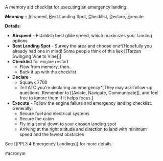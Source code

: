 A memory aid checklist for executing an emergency landing.

***Meaning*** :: <u>A</u>irspeed, <u>B</u>est Landing Spot, <u>C</u>hecklist, <u>D</u>eclare, <u>E</u>xecute

**Details**: 
- **Airspeed** - Establish best glide speed, which maximizes your landing options
- **Best Landing Spot** - Survey the area and choose one^[Hopefully you already had one in mind! Some people think of this liek [[Tarzan Swinging Vine to Vine]]]
- **Checklist** for engine restart
	- Flow from memory, then..
	- Back it up with the checklist
- **Declare** - 
	- Squawk 7700
	- Tell ATC you're declaring an emergency^[They may ask follow-up questions. Remember to [[Aviate, Navigate, Communicate]], and feel free to ignore them if it helps focus.]
- **Execute** - Follow the engine failure and emergency landing checklist. Generally:
	- Secure fuel and electrical systems
	- Secure the cabin
	- Fly in a spiral down to your chosen landing spot
	- Arriving at the right altitude and direction to land with minimum speed and the fewest obstacles

See [[PPL3.4 Emergency Landings]] for more details.

#acronym 